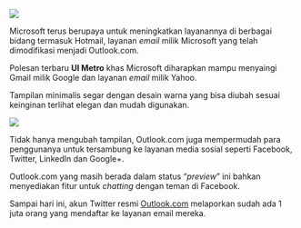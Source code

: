 <!--
id: 28476312611
link: http://blog.hengkiardo.com/post/28476312611/microsoft-mengubah-hotmail-menjadi-outlook-com
slug: microsoft-mengubah-hotmail-menjadi-outlook-com
date: Wed Aug 01 2012 16:37:00 GMT+0700 (WIT)
publish: 2012-08-01
tags: outlook, microsoft
title: Microsoft Mengubah Hotmail Menjadi Outlook.com
-->


[![](http://8.mshcdn.com/wp-content/uploads/2012/07/New-Outlook-2.jpg)](http://blog.hengkiardo.com/post/28476312611/microsoft-mengubah-hotmail-menjadi-outlook-com)

Microsoft terus berupaya untuk meningkatkan layanannya di berbagai
bidang termasuk Hotmail, layanan *email* milik Microsoft yang telah
dimodifikasi menjadi Outlook.com.

Polesan terbaru **UI Metro** khas Microsoft diharapkan mampu menyaingi
Gmail milik Google dan layanan *email* milik Yahoo.

Tampilan minimalis segar dengan desain warna yang bisa diubah sesuai
keinginan terlihat elegan dan mudah digunakan.

[![](http://blogs.technet.com/cfs-filesystemfile.ashx/__key/communityserver-blogs-components-weblogfiles/00-00-00-80-54-metablogapi/4478.Outlook_5F00_Inbox_5F00_ReadingPaneOpen_5F00_265B5EC4.jpg)](http://blog.hengkiardo.com/post/28476312611/microsoft-mengubah-hotmail-menjadi-outlook-com)

Tidak hanya mengubah tampilan, Outlook.com juga mempermudah para
penggunanya untuk tersambung ke layanan media sosial seperti Facebook,
Twitter, LinkedIn dan Google+.

Outlook.com yang masih berada dalam status “*preview*” ini bahkan
menyediakan fitur untuk *chatting* dengan teman di Facebook.

Sampai hari ini, akun Twitter resmi
[Outlook.com](http://twitter.com/Outlook) melaporkan sudah ada 1 juta
orang yang mendaftar ke layanan email mereka.

